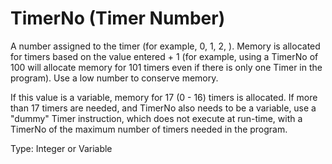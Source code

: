 # TimerNo (Timer Number)

A number assigned to the timer (for example, 0, 1, 2, ). Memory is allocated for timers based on the value entered + 1 (for example, using a TimerNo of 100 will allocate memory for 101 timers even if there is only one Timer in the program). Use a low number to conserve memory.

If this value is a variable, memory for 17 (0 - 16) timers is allocated. If more than 17 timers are needed, and TimerNo also needs to be a variable, use a "dummy" Timer instruction, which does not execute at run-time, with a TimerNo of the maximum number of timers needed in the program.

Type: Integer or Variable
